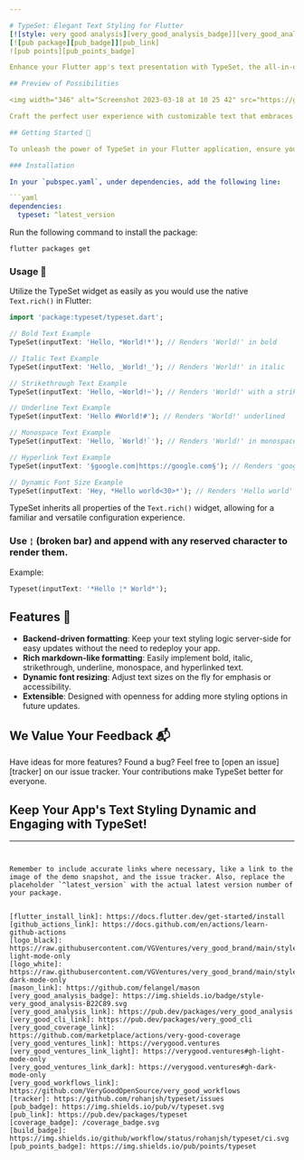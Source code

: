 ```yaml
---

# TypeSet: Elegant Text Styling for Flutter
[![style: very good analysis][very_good_analysis_badge]][very_good_analysis_link]
[![pub package][pub_badge]][pub_link]
![pub points][pub_points_badge]

Enhance your Flutter app's text presentation with TypeSet, the all-in-one solution for text styling and formatting that's as dynamic as your app needs to be. Inspired by familiar markdown formatting, TypeSet allows you to seamlessly integrate rich text features, including variable font sizes and web links, without disrupting the underlying logic of your code. With backend-driven formatting capability, WhatsApp-like ease, and additional formatting options, TypeSet offers the fluidity to make any text come alive!

## Preview of Possibilities

<img width="346" alt="Screenshot 2023-03-18 at 10 25 42" src="https://github.com/rohanjsh/typeset/assets/35066779/34c49da7-4a47-41a2-8af1-0f9d5a093689">

Craft the perfect user experience with customizable text that embraces bold, italic, strikethrough, underline, monospace, hyperlinks, and dynamic font sizes – all at your fingertips.

## Getting Started 🚀

To unleash the power of TypeSet in your Flutter application, ensure you have the Flutter SDK installed and up to date.

### Installation

In your `pubspec.yaml`, under dependencies, add the following line:

```yaml
dependencies:
  typeset: ^latest_version
```

Run the following command to install the package:

```shell
flutter packages get
```

### Usage 🌟

Utilize the TypeSet widget as easily as you would use the native `Text.rich()` in Flutter:

```dart
import 'package:typeset/typeset.dart';

// Bold Text Example
TypeSet(inputText: 'Hello, *World!*'); // Renders 'World!' in bold

// Italic Text Example
TypeSet(inputText: 'Hello, _World!_'); // Renders 'World!' in italic

// Strikethrough Text Example
TypeSet(inputText: 'Hello, ~World!~'); // Renders 'World!' with a strikethrough

// Underline Text Example
TypeSet(inputText: 'Hello #World!#'); // Renders 'World!' underlined

// Monospace Text Example
TypeSet(inputText: 'Hello, `World!`'); // Renders 'World!' in monospace

// Hyperlink Text Example
TypeSet(inputText: '§google.com|https://google.com§'); // Renders 'google.com' as a clickable link

// Dynamic Font Size Example
TypeSet(inputText: 'Hey, *Hello world<30>*'); // Renders 'Hello world' with font size 30
```

TypeSet inherits all properties of the `Text.rich()` widget, allowing for a familiar and versatile configuration experience.

### Use **`¦` (broken bar)** and append with any reserved character to render them.
Example:
```dart
Typeset(inputText: '*Hello ¦* World*');
```
## Features 🎨

- **Backend-driven formatting**: Keep your text styling logic server-side for easy updates without the need to redeploy your app.
- **Rich markdown-like formatting**: Easily implement bold, italic, strikethrough, underline, monospace, and hyperlinked text.
- **Dynamic font resizing**: Adjust text sizes on the fly for emphasis or accessibility.
- **Extensible**: Designed with openness for adding more styling options in future updates.

## We Value Your Feedback 📬

Have ideas for more features? Found a bug? Feel free to [open an issue][tracker] on our issue tracker. Your contributions make TypeSet better for everyone.

## Keep Your App's Text Styling Dynamic and Engaging with TypeSet!

---
```


Remember to include accurate links where necessary, like a link to the image of the demo snapshot, and the issue tracker. Also, replace the placeholder `^latest_version` with the actual latest version number of your package.


[flutter_install_link]: https://docs.flutter.dev/get-started/install
[github_actions_link]: https://docs.github.com/en/actions/learn-github-actions
[logo_black]: https://raw.githubusercontent.com/VGVentures/very_good_brand/main/styles/README/vgv_logo_black.png#gh-light-mode-only
[logo_white]: https://raw.githubusercontent.com/VGVentures/very_good_brand/main/styles/README/vgv_logo_white.png#gh-dark-mode-only
[mason_link]: https://github.com/felangel/mason
[very_good_analysis_badge]: https://img.shields.io/badge/style-very_good_analysis-B22C89.svg
[very_good_analysis_link]: https://pub.dev/packages/very_good_analysis
[very_good_cli_link]: https://pub.dev/packages/very_good_cli
[very_good_coverage_link]: https://github.com/marketplace/actions/very-good-coverage
[very_good_ventures_link]: https://verygood.ventures
[very_good_ventures_link_light]: https://verygood.ventures#gh-light-mode-only
[very_good_ventures_link_dark]: https://verygood.ventures#gh-dark-mode-only
[very_good_workflows_link]: https://github.com/VeryGoodOpenSource/very_good_workflows
[tracker]: https://github.com/rohanjsh/typeset/issues
[pub_badge]: https://img.shields.io/pub/v/typeset.svg
[pub_link]: https://pub.dev/packages/typeset
[coverage_badge]: /coverage_badge.svg
[build_badge]: https://img.shields.io/github/workflow/status/rohanjsh/typeset/ci.svg
[pub_points_badge]: https://img.shields.io/pub/points/typeset

